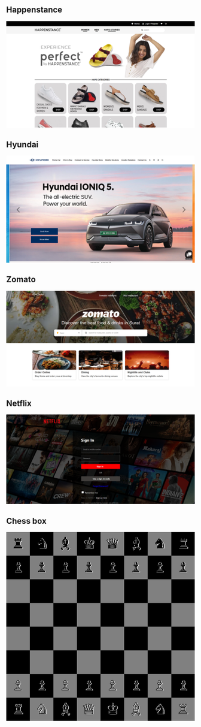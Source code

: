 <h2>Happenstance</h2>

<a href="https://melodic-mermaid-2fb2c2.netlify.app/"> <img src="happenstance-dis.png"> </a>


<h2>Hyundai</h2>

<a href="https://earnest-moxie-46344d.netlify.app/"> <img src="hyundai-dis.png"> </a>

<h2>Zomato</h2>

<a href="https://elegant-duckanoo-5f234d.netlify.app/"> <img src="zomato.png"> </a>

<h2>Netflix</h2>

<a href="https://legendary-moxie-36219d.netlify.app/"> <img src="net.png"> </a>

<h2>Chess box</h2>

<a href="https://precious-cascaron-f39a67.netlify.app/"> <img src="cb.png"> </a>
